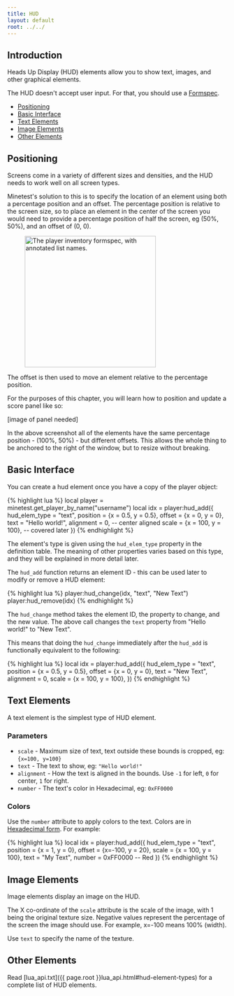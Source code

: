 ```yaml
---
title: HUD
layout: default
root: ../../
---
```


## Introduction

Heads Up Display (HUD) elements allow you to show text, images, and other graphical elements.

The HUD doesn't accept user input. For that, you should use a [Formspec](formspecs.html).

* [Positioning](#positioning)
* [Basic Interface](#basic-interface)
* [Text Elements](#text-elements)
* [Image Elements](#image-elements)
* [Other Elements](#other-elements)

## Positioning

Screens come in a variety of different sizes and densities, and the HUD needs
to work well on all screen types.

Minetest's solution to this is to specify the location of an element using both
a percentage position and an offset.
The percentage position is relative to the screen size, so to place an element
in the center of the screen you would need to provide a percentage position of half
the screen, eg (50%, 50%), and an offset of (0, 0).

<figure>
    <img
        width="300"
        src="{{ page.root }}/static/hud_diagram_center.svg"
        alt="The player inventory formspec, with annotated list names.">
</figure>

The offset is then used to move an element relative to the percentage position.

For the purposes of this chapter, you will learn how to position and update a
score panel like so:

[image of panel needed]

In the above screenshot all of the elements have the same percentage position -
(100%, 50%) - but different offsets. This allows the whole thing to be anchored
to the right of the window, but to resize without breaking.

## Basic Interface

You can create a hud element once you have a copy of the player object:

{% highlight lua %}
local player = minetest.get_player_by_name("username")
local idx = player:hud_add({
     hud_elem_type = "text",
     position      = {x = 0.5, y = 0.5},
     offset        = {x = 0,   y = 0},
     text          = "Hello world!",
     alignment     = 0,  -- center aligned
     scale         = {x = 100, y = 100}, -- covered later
})
{% endhighlight %}

The element's type is given using the `hud_elem_type` property in the definition
table. The meaning of other properties varies based on this type, and they will
be explained in more detail later.

The `hud_add` function returns an element ID - this can be used later to modify
or remove a HUD element:

{% highlight lua %}
player:hud_change(idx, "text", "New Text")
player:hud_remove(idx)
{% endhighlight %}

The `hud_change` method takes the element ID, the property to change, and the new
value. The above call changes the `text` property from "Hello world!" to "New Text".

This means that doing the `hud_change` immediately after the `hud_add` is
functionally equivalent to the following:

{% highlight lua %}
local idx = player:hud_add({
     hud_elem_type = "text",
     position      = {x = 0.5, y = 0.5},
     offset        = {x = 0,   y = 0},
     text          = "New Text",
     alignment     = 0,
     scale         = {x = 100, y = 100},
})
{% endhighlight %}

## Text Elements

A text element is the simplest type of HUD element.

### Parameters

* `scale` - Maximum size of text, text outside these bounds is cropped, eg: `{x=100, y=100}`
* `text` - The text to show, eg: `"Hello world!"`
* `alignment` - How the text is aligned in the bounds. Use `-1` for left, `0` for center, `1` for right.
* `number` - The text's color in Hexadecimal, eg: `0xFF0000`

### Colors

<!-- TODO: move this elsewhere? -->

Use the `number` attribute to apply colors to the text.
Colors are in [Hexadecimal form](http://www.colorpicker.com/).
For example:

{% highlight lua %}
local idx = player:hud_add({
    hud_elem_type = "text",
    position = {x = 1, y = 0},
    offset = {x=-100, y = 20},
    scale = {x = 100, y = 100},
    text = "My Text",
    number = 0xFF0000 -- Red
})
{% endhighlight %}

## Image Elements

Image elements display an image on the HUD.

The X co-ordinate of the `scale` attribute is the scale of the image, with 1 being the original texture size.
Negative values represent the percentage of the screen the image should use. For example, x=-100 means 100% (width).

Use `text` to specify the name of the texture.

## Other Elements

Read [lua_api.txt]({{ page.root }}lua_api.html#hud-element-types) for a complete list of HUD elements.
